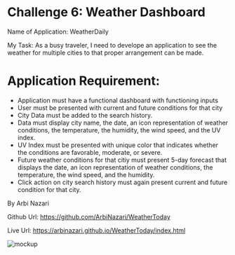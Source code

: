 # Challenge 6: Weather Dashboard

Name of Application: WeatherDaily

My Task: As a busy traveler, I need to develope an application to see the
weather for multiple cities to that proper arrangement can be made.


# Application Requirement:

 - Application must have a functional dashboard with functioning inputs
 - User must be presented with current and future conditions for that city
 - City Data must be added to the search history.
 - Data must display city name, the date, an icon representation of weather conditions, the 
   temperature, the humidity, the wind speed, and the UV index.
 - UV Index must be presented with unique color that indicates whether the 
   conditions are favorable, moderate, or severe.
 - Future weather conditions for that citiy must present  5-day forecast that 
   displays the date, an icon representation of weather conditions, the 
   temperature, the wind speed, and the humidity.
 - Click action on city search history must again present current and future
   condition for that city.

By Arbi Nazari

Github Url: https://github.com/ArbiNazari/WeatherToday

Live Url: https://arbinazari.github.io/WeatherToday/index.html

![mockup](https://user-images.githubusercontent.com/95839411/152700865-7a3a6c34-a355-4495-a3a2-c59b6c9f0b3d.jpg)

